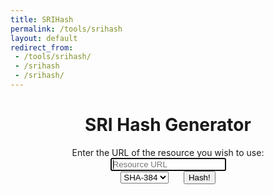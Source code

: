 ```yaml
---
title: SRIHash
permalink: /tools/srihash
layout: default
redirect_from:
 - /tools/srihash/
 - /srihash
 - /srihash/
---
```

<script src="https://arialhamed.github.io/static/js/clipboard.js" defer=""></script>
<script src="https://arialhamed.github.io/static/js/srihash.js" defer=""></script>
<pre id="for-copy" style="display:none;"></pre>
<div id="app" class="container">
    <div class="container" id="sriAppContainer">
        <div id="sri-app" style="text-align: center;">
            <h1>SRI Hash Generator</h1>
            <label for="url">Enter the URL of the resource you wish to use:</label>
            <form id="sri-form" action="#">
                <input id="url" class="form-control" name="url" type="url" value="" placeholder="Resource URL" required="" autofocus="" spellcheck="false">
                <br>
                <select id="sriHash" type="select">
                    <option value="sha256">SHA-256</option>
                    <option value="sha384" selected="">SHA-384</option>
                    <option value="sha512">SHA-512</option>
                </select>
                &nbsp;&nbsp;&nbsp;&nbsp;
                <input id="sriSubmit" class="btn btn-secondary" type="submit" value="Hash!">
            </form>
            <pre id="sri-snippet" name="sriSnippet" style="background-color: #fff1;"></pre>
            <div id="sri-error"></div>
        </div>
    </div>
</div>
